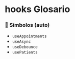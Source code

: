 # hooks Glosario

<!-- AUTOGEN_SYMBOLS:START -->

### 🔎 Símbolos (auto)

- `useAppointments`
- `useAsync`
- `useDebounce`
- `usePatients`

<!-- AUTOGEN_SYMBOLS:END -->

